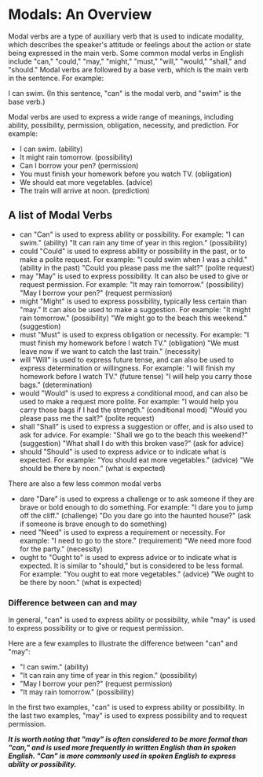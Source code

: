 # Modals: An Overview

Modal verbs are a type of auxiliary verb that is used to indicate modality, which
describes the speaker's attitude or feelings about the action or state being expressed
in the main verb. Some common modal verbs in English include "can," "could," "may,"
"might," "must," "will," "would," "shall," and "should." Modal verbs are followed by a
base verb, which is the main verb in the sentence. For example:

I can swim. (In this sentence, "can" is the modal verb, and "swim" is the base verb.)

Modal verbs are used to express a wide range of meanings, including ability,
possibility, permission, obligation, necessity, and prediction. For example:

- I can swim. (ability)
- It might rain tomorrow. (possibility)
- Can I borrow your pen? (permission)
- You must finish your homework before you watch TV. (obligation)
- We should eat more vegetables. (advice)
- The train will arrive at noon. (prediction)

## A list of Modal Verbs

- can "Can" is used to express ability or possibility. For example: "I can swim."
  (ability) "It can rain any time of year in this region." (possibility)
- could "Could" is used to express ability or possibility in the past, or to make a
  polite request. For example: "I could swim when I was a child." (ability in the past)
  "Could you please pass me the salt?" (polite request)
- may "May" is used to express possibility. It can also be used to give or request
  permission. For example: "It may rain tomorrow." (possibility) "May I borrow your
  pen?" (request permission)
- might "Might" is used to express possibility, typically less certain than "may." It
  can also be used to make a suggestion. For example: "It might rain tomorrow."
  (possibility) "We might go to the beach this weekend." (suggestion)
- must "Must" is used to express obligation or necessity. For example: "I must finish my
  homework before I watch TV." (obligation) "We must leave now if we want to catch the
  last train." (necessity)
- will "Will" is used to express future tense, and can also be used to express
  determination or willingness. For example: "I will finish my homework before I watch
  TV." (future tense) "I will help you carry those bags." (determination)
- would "Would" is used to express a conditional mood, and can also be used to make a
  request more polite. For example: "I would help you carry those bags if I had the
  strength." (conditional mood) "Would you please pass me the salt?" (polite request)
- shall "Shall" is used to express a suggestion or offer, and is also used to ask for
  advice. For example: "Shall we go to the beach this weekend?" (suggestion) "What shall
  I do with this broken vase?" (ask for advice)
- should "Should" is used to express advice or to indicate what is expected. For
  example: "You should eat more vegetables." (advice) "We should be there by noon."
  (what is expected)

There are also a few less common modal verbs

- dare "Dare" is used to express a challenge or to ask someone if they are brave or bold
  enough to do something. For example: "I dare you to jump off the cliff." (challenge)
  "Do you dare go into the haunted house?" (ask if someone is brave enough to do
  something)
- need "Need" is used to express a requirement or necessity. For example: "I need to go
  to the store." (requirement) "We need more food for the party." (necessity)
- ought to "Ought to" is used to express advice or to indicate what is expected. It is
  similar to "should," but is considered to be less formal. For example: "You ought to
  eat more vegetables." (advice) "We ought to be there by noon." (what is expected)

### Difference between can and may

In general, "can" is used to express ability or possibility, while "may" is used to
express possibility or to give or request permission.

Here are a few examples to illustrate the difference between "can" and "may":

- "I can swim." (ability)
- "It can rain any time of year in this region." (possibility)
- "May I borrow your pen?" (request permission)
- "It may rain tomorrow." (possibility)

In the first two examples, "can" is used to express ability or possibility. In the last
two examples, "may" is used to express possibility and to request permission.

**_It is worth noting that "may" is often considered to be more formal than "can," and
is used more frequently in written English than in spoken English. "Can" is more
commonly used in spoken English to express ability or possibility._**
